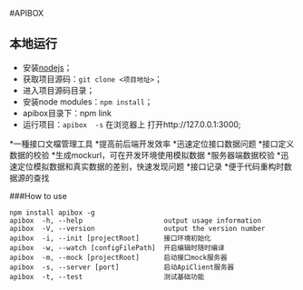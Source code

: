 #APIBOX

## 本地运行
* 安装[nodejs](http://ux.beisen.co/redmine/attachments/download/2/node-v0.8.18-x64.msi)；
* 获取项目源码：`git clone <项目地址>`；
* 进入项目源码目录；
* 安装node modules：`npm install`；
* apibox目录下：npm link
* 运行项目：`apibox	-s` 在浏览器上 打开http://127.0.0.1:3000;

*一種接口文檔管理工具
	*提高前后端开发效率
	*迅速定位接口数据问题
*接口定义数据的校验
	*生成mockurl，可在开发环境使用模拟数据
*服务器端数据校验
	*迅速定位模拟数据和真实数据的差别，快速发现问题
*接口记录
	*便于代码重构时数据源的查找

###How to use

``````
npm install apibox -g
apibox	-h, --help                    output usage information
apibox	-V, --version                 output the version number
apibox	-i, --init [projectRoot]      接口环境初始化
apibox	-w, --watch [configFilePath]  开启编辑时随时编译
apibox	-m, --mock [projectRoot]      启动接口mock服务器
apibox	-s, --server [port]           启动ApiClient服务器
apibox	-t, --test                    测试基础功能


``````